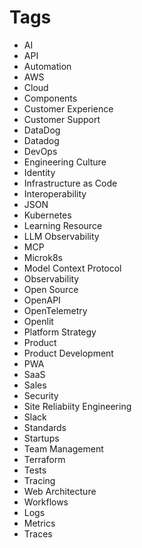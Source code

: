 # Tags

- AI
- API
- Automation
- AWS
- Cloud
- Components
- Customer Experience
- Customer Support
- DataDog
- Datadog
- DevOps
- Engineering Culture
- Identity
- Infrastructure as Code
- Interoperability
- JSON
- Kubernetes
- Learning Resource
- LLM Observability
- MCP
- Microk8s
- Model Context Protocol
- Observability
- Open Source
- OpenAPI
- OpenTelemetry
- Openlit
- Platform Strategy
- Product
- Product Development
- PWA
- SaaS
- Sales
- Security
- Site Reliabiity Engineering
- Slack
- Standards
- Startups
- Team Management
- Terraform
- Tests
- Tracing
- Web Architecture
- Workflows
- Logs
- Metrics
- Traces

